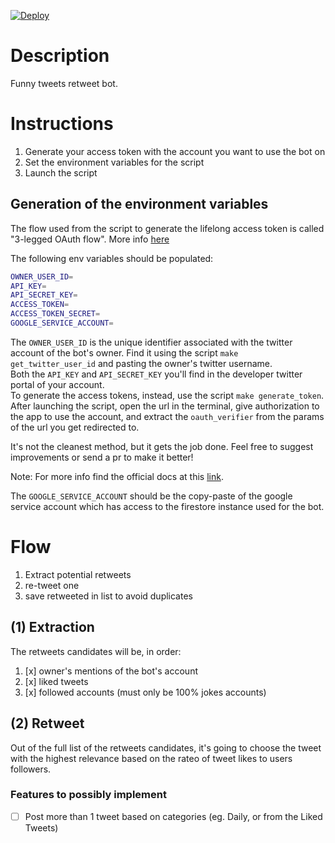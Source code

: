 
[![Deploy](https://github.com/cdscih/funny-tweets-re/actions/workflows/deploy.yml/badge.svg)](https://github.com/cdscih/funny-tweets-re/actions/workflows/deploy.yml)

# Description

Funny tweets retweet bot.  

# Instructions

1. Generate your access token with the account you want to use the bot on
2. Set the environment variables for the script
3. Launch the script

## Generation of the environment variables

The flow used from the script to generate the lifelong access token is called "3-legged OAuth flow". More info [here](https://developer.twitter.com/en/docs/authentication/oauth-1-0a/obtaining-user-access-tokens)

The following env variables should be populated:
```bash
OWNER_USER_ID=
API_KEY=
API_SECRET_KEY=
ACCESS_TOKEN=
ACCESS_TOKEN_SECRET=
GOOGLE_SERVICE_ACCOUNT=
```

The `OWNER_USER_ID` is the unique identifier associated with the twitter account of the bot's owner. Find it using the script `make get_twitter_user_id` and pasting the owner's twitter username.  
Both the `API_KEY` and `API_SECRET_KEY` you'll find in the developer twitter portal of your account.  
To generate the access tokens, instead, use the script `make generate_token`.  
After launching the script, open the url in the terminal, give authorization to the app to use the account, and extract the `oauth_verifier` from the params of the url you get redirected to.  

It's not the cleanest method, but it gets the job done. Feel free to suggest improvements or send a pr to make it better!

Note: For more info find the official docs at this [link](https://developer.twitter.com/en/docs/authentication/oauth-2-0/authorization-code). 

The `GOOGLE_SERVICE_ACCOUNT` should be the copy-paste of the google service account which has access to the firestore instance used for the bot.

# Flow

1. Extract potential retweets
2. re-tweet one
3. save retweeted in list to avoid duplicates

## (1) Extraction

The retweets candidates will be, in order:
1. [x] owner's mentions of the bot's account
2. [x] liked tweets
3. [x] followed accounts (must only be 100% jokes accounts)

## (2) Retweet

Out of the full list of the retweets candidates, it's going to choose the tweet with the highest relevance based on the rateo of tweet likes to users followers.

### Features to possibly implement
- [ ] Post more than 1 tweet based on categories (eg. Daily, or from the Liked Tweets)
